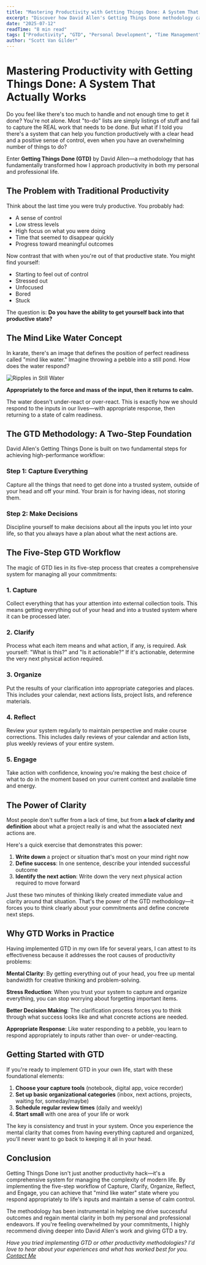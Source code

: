 ```yaml
---
title: "Mastering Productivity with Getting Things Done: A System That Actually Works"
excerpt: "Discover how David Allen's Getting Things Done methodology can transform your productivity and mental clarity. Learn the five-step workflow that has helped me achieve successful outcomes in both personal and professional life."
date: "2025-07-12"
readTime: "8 min read"
tags: ["Productivity", "GTD", "Personal Development", "Time Management"]
author: "Scott Van Gilder"
---
```


# Mastering Productivity with Getting Things Done: A System That Actually Works

Do you feel like there's too much to handle and not enough time to get it done? You're not alone. Most "to-do" lists are simply listings of stuff and fail to capture the REAL work that needs to be done. But what if I told you there's a system that can help you function productively with a clear head and a positive sense of control, even when you have an overwhelming number of things to do?

Enter **Getting Things Done (GTD)** by David Allen—a methodology that has fundamentally transformed how I approach productivity in both my personal and professional life.

## The Problem with Traditional Productivity

Think about the last time you were truly productive. You probably had:
- A sense of control
- Low stress levels  
- High focus on what you were doing
- Time that seemed to disappear quickly
- Progress toward meaningful outcomes

Now contrast that with when you're out of that productive state. You might find yourself:
- Starting to feel out of control
- Stressed out
- Unfocused
- Bored
- Stuck

The question is: **Do you have the ability to get yourself back into that productive state?**

## The Mind Like Water Concept

In karate, there's an image that defines the position of perfect readiness called "mind like water." Imagine throwing a pebble into a still pond. How does the water respond?

![Ripples in Still Water](/images/blog/ripples.jpg)

**Appropriately to the force and mass of the input, then it returns to calm.**

The water doesn't under-react or over-react. This is exactly how we should respond to the inputs in our lives—with appropriate response, then returning to a state of calm readiness.

## The GTD Methodology: A Two-Step Foundation

David Allen's Getting Things Done is built on two fundamental steps for achieving high-performance workflow:

### Step 1: Capture Everything
Capture all the things that need to get done into a trusted system, outside of your head and off your mind. Your brain is for having ideas, not storing them.

### Step 2: Make Decisions
Discipline yourself to make decisions about all the inputs you let into your life, so that you always have a plan about what the next actions are.

## The Five-Step GTD Workflow

The magic of GTD lies in its five-step process that creates a comprehensive system for managing all your commitments:

### 1. Capture
Collect everything that has your attention into external collection tools. This means getting everything out of your head and into a trusted system where it can be processed later.

### 2. Clarify  
Process what each item means and what action, if any, is required. Ask yourself: "What is this?" and "Is it actionable?" If it's actionable, determine the very next physical action required.

### 3. Organize
Put the results of your clarification into appropriate categories and places. This includes your calendar, next actions lists, project lists, and reference materials.

### 4. Reflect
Review your system regularly to maintain perspective and make course corrections. This includes daily reviews of your calendar and action lists, plus weekly reviews of your entire system.

### 5. Engage
Take action with confidence, knowing you're making the best choice of what to do in the moment based on your current context and available time and energy.

## The Power of Clarity

Most people don't suffer from a lack of time, but from **a lack of clarity and definition** about what a project really is and what the associated next actions are.

Here's a quick exercise that demonstrates this power:

1. **Write down** a project or situation that's most on your mind right now
2. **Define success**: In one sentence, describe your intended successful outcome
3. **Identify the next action**: Write down the very next physical action required to move forward

Just these two minutes of thinking likely created immediate value and clarity around that situation. That's the power of the GTD methodology—it forces you to think clearly about your commitments and define concrete next steps.

## Why GTD Works in Practice

Having implemented GTD in my own life for several years, I can attest to its effectiveness because it addresses the root causes of productivity problems:

**Mental Clarity**: By getting everything out of your head, you free up mental bandwidth for creative thinking and problem-solving.

**Stress Reduction**: When you trust your system to capture and organize everything, you can stop worrying about forgetting important items.

**Better Decision Making**: The clarification process forces you to think through what success looks like and what concrete actions are needed.

**Appropriate Response**: Like water responding to a pebble, you learn to respond appropriately to inputs rather than over- or under-reacting.

## Getting Started with GTD

If you're ready to implement GTD in your own life, start with these foundational elements:

1. **Choose your capture tools** (notebook, digital app, voice recorder)
2. **Set up basic organizational categories** (inbox, next actions, projects, waiting for, someday/maybe)
3. **Schedule regular review times** (daily and weekly)
4. **Start small** with one area of your life or work

The key is consistency and trust in your system. Once you experience the mental clarity that comes from having everything captured and organized, you'll never want to go back to keeping it all in your head.

## Conclusion

Getting Things Done isn't just another productivity hack—it's a comprehensive system for managing the complexity of modern life. By implementing the five-step workflow of Capture, Clarify, Organize, Reflect, and Engage, you can achieve that "mind like water" state where you respond appropriately to life's inputs and maintain a sense of calm control.

The methodology has been instrumental in helping me drive successful outcomes and regain mental clarity in both my personal and professional endeavors. If you're feeling overwhelmed by your commitments, I highly recommend diving deeper into David Allen's work and giving GTD a try.

*Have you tried implementing GTD or other productivity methodologies? I'd love to hear about your experiences and what has worked best for you. [Contact Me](https://scottvangilder.com/#contact)*